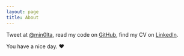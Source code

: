 ```yaml
---
layout: page
title: About
---
```


Tweet at [@min0lta](https://twitter.com/min0lta), read my code on [GitHub](http://github.com/xluffy), find my CV on [LinkedIn](http://x).

You have a nice day. ♥